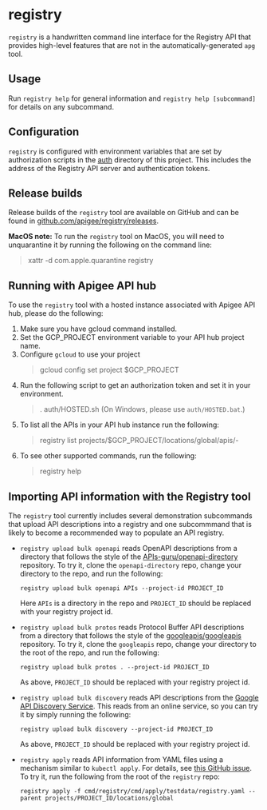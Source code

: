 # registry

`registry` is a handwritten command line interface for the Registry API that
provides high-level features that are not in the automatically-generated `apg`
tool.

## Usage

Run `registry help` for general information and `registry help [subcommand]`
for details on any subcommand.

## Configuration

`registry` is configured with environment variables that are set by
authorization scripts in the [auth](/auth) directory of this project. This
includes the address of the Registry API server and authentication tokens.

## Release builds

Release builds of the `registry` tool are available on GitHub and can be found
in
[github.com/apigee/registry/releases](https://github.com/apigee/registry/releases).

**MacOS note:** To run the `registry` tool on MacOS, you will need to
unquarantine it by running the following on the command line:

> xattr -d com.apple.quarantine registry

## Running with Apigee API hub

To use the `registry` tool with a hosted instance associated with Apigee API
hub, please do the following:

1. Make sure you have gcloud command installed.
2. Set the GCP_PROJECT environment variable to your API hub project name.
3. Configure `gcloud` to use your project
   > gcloud config set project \$GCP_PROJECT
4. Run the following script to get an authorization token and set it in your
   environment.
   > . auth/HOSTED.sh (On Windows, please use `auth/HOSTED.bat`.)
5. To list all the APIs in your API hub instance run the following:
   > registry list projects/\$GCP_PROJECT/locations/global/apis/-
6. To see other supported commands, run the following:
   > registry help

## Importing API information with the Registry tool

The `registry` tool currently includes several demonstration subcommands that
upload API descriptions into a registry and one subcommmand that is likely to
become a recommended way to populate an API registry.

- `registry upload bulk openapi` reads OpenAPI descriptions from a directory
  that follows the style of the
  [APIs-guru/openapi-directory](https://github.com/APIs-guru/openapi-directory)
  repository. To try it, clone the `openapi-directory` repo, change your
  directory to the repo, and run the following:

  `registry upload bulk openapi APIs --project-id PROJECT_ID`

  Here `APIs` is a directory in the repo and `PROJECT_ID` should be replaced
  with your registry project id.

- `registry upload bulk protos` reads Protocol Buffer API descriptions from a
  directory that follows the style of the
  [googleapis/googleapis](https://github.com/googleapis/googleapis) repository.
  To try it, clone the `googleapis` repo, change your directory to the root of
  the repo, and run the following:

  `registry upload bulk protos . --project-id PROJECT_ID`

  As above, `PROJECT_ID` should be replaced with your registry project id.

- `registry upload bulk discovery` reads API descriptions from the
  [Google API Discovery Service](https://developers.google.com/discovery). This
  reads from an online service, so you can try it by simply running the
  following:

  `registry upload bulk discovery --project-id PROJECT_ID`

  As above, `PROJECT_ID` should be replaced with your registry project id.

- `registry apply` reads API information from YAML files using a mechanism
  similar to `kubectl apply`. For details, see
  [this GitHub issue](https://github.com/apigee/registry/issues/450). To try
  it, run the following from the root of the `registry` repo:

  `registry apply -f cmd/registry/cmd/apply/testdata/registry.yaml --parent projects/PROJECT_ID/locations/global`
